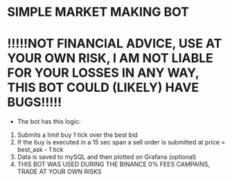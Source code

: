 # SIMPLE MARKET MAKING BOT

# !!!!!NOT FINANCIAL ADVICE, USE AT YOUR OWN RISK, I AM NOT LIABLE FOR YOUR LOSSES IN ANY WAY, THIS BOT COULD (LIKELY) HAVE BUGS!!!!!

- The bot has this logic:
1. Submits a limit buy 1 tick over the best bid
2. If the buy is executed in a 15 sec span a sell order is submitted at price = best_ask - 1 tick
3. Data is saved to mySQL and then plotted on Grafana (optional)
4. THIS BOT WAS USED DURING THE BINANCE 0% FEES CAMPAINS, TRADE AT YOUR OWN RISKS
